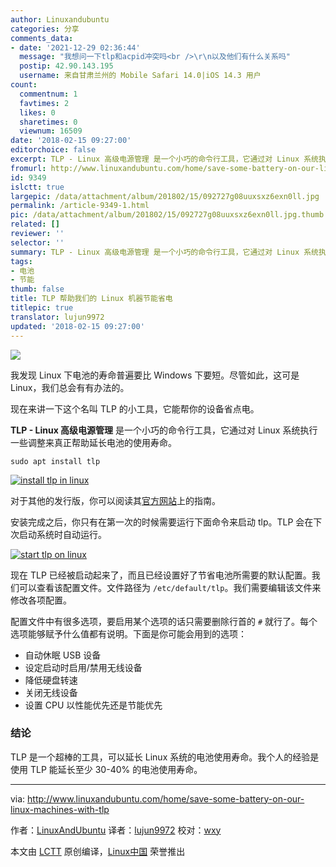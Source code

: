 ```yaml
---
author: Linuxandubuntu
categories: 分享
comments_data:
- date: '2021-12-29 02:36:44'
  message: "我想问一下tlp和acpid冲突吗<br />\r\n以及他们有什么关系吗"
  postip: 42.90.143.195
  username: 来自甘肃兰州的 Mobile Safari 14.0|iOS 14.3 用户
count:
  commentnum: 1
  favtimes: 2
  likes: 0
  sharetimes: 0
  viewnum: 16509
date: '2018-02-15 09:27:00'
editorchoice: false
excerpt: TLP - Linux 高级电源管理 是一个小巧的命令行工具，它通过对 Linux 系统执行一些调整来真正帮助延长电池的使用寿命。
fromurl: http://www.linuxandubuntu.com/home/save-some-battery-on-our-linux-machines-with-tlp
id: 9349
islctt: true
largepic: /data/attachment/album/201802/15/092727g08uuxsxz6exn0ll.jpg
permalink: /article-9349-1.html
pic: /data/attachment/album/201802/15/092727g08uuxsxz6exn0ll.jpg.thumb.jpg
related: []
reviewer: ''
selector: ''
summary: TLP - Linux 高级电源管理 是一个小巧的命令行工具，它通过对 Linux 系统执行一些调整来真正帮助延长电池的使用寿命。
tags:
- 电池
- 节能
thumb: false
title: TLP 帮助我们的 Linux 机器节能省电
titlepic: true
translator: lujun9972
updated: '2018-02-15 09:27:00'
---
```


![](/data/attachment/album/201802/15/092727g08uuxsxz6exn0ll.jpg)


我发现 Linux 下电池的寿命普遍要比 Windows 下要短。尽管如此，这可是 Linux，我们总会有有办法的。


现在来讲一下这个名叫 TLP 的小工具，它能帮你的设备省点电。


**TLP - Linux 高级电源管理** 是一个小巧的命令行工具，它通过对 Linux 系统执行一些调整来真正帮助延长电池的使用寿命。



```
sudo apt install tlp

```

[![install tlp in linux](/data/attachment/album/201802/15/092728neii3i4fwmbbiukw.jpg)](http://www.linuxandubuntu.com/uploads/2/1/1/5/21152474/edited/install-tlp-in-linux.jpeg)


对于其他的发行版，你可以阅读其[官方网站](http://linrunner.de/en/tlp/docs/tlp-linux-advanced-power-management.html)上的指南。


安装完成之后，你只有在第一次的时候需要运行下面命令来启动 tlp。TLP 会在下次启动系统时自动运行。


[![start tlp on linux](/data/attachment/album/201802/15/092728se660iub3bjtife0.jpg)](http://www.linuxandubuntu.com/uploads/2/1/1/5/21152474/edited/start-tlp-on-linux.jpeg)


​现在 TLP 已经被启动起来了，而且已经设置好了节省电池所需要的默认配置。我们可以查看该配置文件。文件路径为 `/etc/default/tlp`。我们需要编辑该文件来修改各项配置。


配置文件中有很多选项，要启用某个选项的话只需要删除行首的 `#` 就行了。每个选项能够赋予什么值都有说明。下面是你可能会用到的选项：


* 自动休眠 USB 设备
* 设定启动时启用/禁用无线设备
* 降低硬盘转速
* 关闭无线设备
* 设置 CPU 以性能优先还是节能优先


### 结论


​TLP 是一个超棒的工具，可以延长 Linux 系统的电池使用寿命。我个人的经验是使用 TLP 能延长至少 30-40% 的电池使用寿命。




---


via: <http://www.linuxandubuntu.com/home/save-some-battery-on-our-linux-machines-with-tlp>


作者：[LinuxAndUbuntu](http://www.linuxandubuntu.com) 译者：[lujun9972](https://github.com/lujun9972) 校对：[wxy](https://github.com/wxy)


本文由 [LCTT](https://github.com/LCTT/TranslateProject) 原创编译，[Linux中国](https://linux.cn/) 荣誉推出